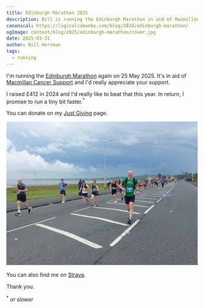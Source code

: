 ```yaml
---
title: Edinburgh Marathon 2025
description: Bill is running the Edinburgh Marathon in aid of Macmillan Cancer Support
canonical: https://logicalcobwebs.com/blog/2024/edinburgh-marathon/
ogImage: content/blog/2025/edinburgh-marathon/cover.jpg
date: 2025-03-31
author: Bill Horsman
tags:
  - running
---
```


I'm running the [Edinburgh Marathon](https://www.edinburghmarathon.com/) again on 25 May 2025. It's in aid of [Macmillan Cancer Support](https://www.macmillan.org.uk/) and I'd really appreciate your support. 

I raised £412 in 2024 and I'd really like to beat that this year. In return, I promise to run a tiny bit faster.<sup>*</sup>

You can donate on my <a href="https://www.justgiving.com/page/bill-runs-edinburgh-marathon-2025">Just Giving</a> page.

![Me in 2024](cover.jpg)

You can also find me on [Strava](https://www.strava.com/athletes/billhorsman).

Thank you.

<sup>*</sup> _or slower_
